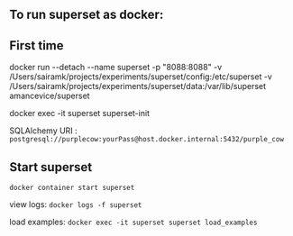 To run superset as docker:
---

## First time
docker run --detach --name superset -p "8088:8088" -v /Users/sairamk/projects/experiments/superset/config:/etc/superset -v /Users/sairamk/projects/experiments/superset/data:/var/lib/superset amancevice/superset

docker exec -it superset superset-init

SQLAlchemy URI :
 `postgresql://purplecow:yourPass@host.docker.internal:5432/purple_cow`

## Start superset

`docker container start superset`

view logs:
`docker logs -f superset`

load examples:
`docker exec -it superset superset load_examples`
